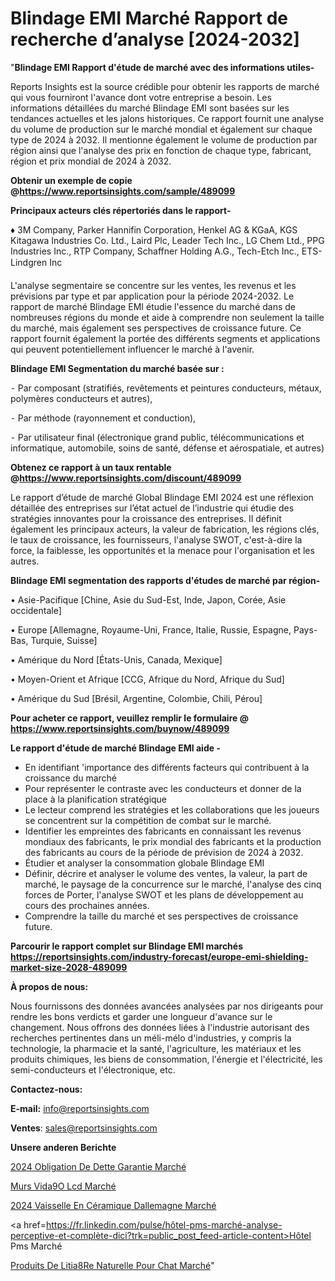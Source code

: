 # Blindage EMI Marché Rapport de recherche d’analyse [2024-2032]

"<strong>Blindage EMI Rapport d'étude de marché avec des informations utiles-</strong>

Reports Insights est la source crédible pour obtenir les rapports de marché qui vous fourniront l'avance dont votre entreprise a besoin. Les informations détaillées du marché Blindage EMI sont basées sur les tendances actuelles et les jalons historiques. Ce rapport fournit une analyse du volume de production sur le marché mondial et également sur chaque type de 2024 à 2032. Il mentionne également le volume de production par région ainsi que l'analyse des prix en fonction de chaque type, fabricant, région et prix mondial de 2024 à 2032.

<strong><b>Obtenir un exemple de copie @</b></strong><a href=https://www.reportsinsights.com/sample/489099><strong><b>https://www.reportsinsights.com/sample/489099</b></strong></a>

<b>Principaux acteurs clés répertoriés dans le rapport-</b>

<b> </b>♦ 3M Company, Parker Hannifin Corporation, Henkel AG & KGaA, KGS Kitagawa Industries Co. Ltd., Laird Plc, Leader Tech Inc., LG Chem Ltd., PPG Industries Inc., RTP Company, Schaffner Holding A.G., Tech-Etch Inc., ETS-Lindgren Inc

L'analyse segmentaire se concentre sur les ventes, les revenus et les prévisions par type et par application pour la période 2024-2032. Le rapport de marché Blindage EMI étudie l'essence du marché dans de nombreuses régions du monde et aide à comprendre non seulement la taille du marché, mais également ses perspectives de croissance future. Ce rapport fournit également la portée des différents segments et applications qui peuvent potentiellement influencer le marché à l'avenir.

<strong>Blindage EMI Segmentation du marché basée sur :</strong>


⁃ Par composant (stratifiés, revêtements et peintures conducteurs, métaux, polymères conducteurs et autres),


⁃ Par méthode (rayonnement et conduction),


⁃ Par utilisateur final (électronique grand public, télécommunications et informatique, automobile, soins de santé, défense et aérospatiale, et autres)

<strong><b>Obtenez ce rapport à un taux rentable @</b></strong><a href=https://www.reportsinsights.com/discount/489099><strong><b>https://www.reportsinsights.com/discount/489099</b></strong></a>

Le rapport d’étude de marché Global Blindage EMI 2024 est une réflexion détaillée des entreprises sur l’état actuel de l’industrie qui étudie des stratégies innovantes pour la croissance des entreprises. Il définit également les principaux acteurs, la valeur de fabrication, les régions clés, le taux de croissance, les fournisseurs, l'analyse SWOT, c'est-à-dire la force, la faiblesse, les opportunités et la menace pour l'organisation et les autres.

<strong>Blindage EMI segmentation des rapports d'études de marché par région-</strong>

• Asie-Pacifique [Chine, Asie du Sud-Est, Inde, Japon, Corée, Asie occidentale]

• Europe [Allemagne, Royaume-Uni, France, Italie, Russie, Espagne, Pays-Bas, Turquie, Suisse]

• Amérique du Nord [États-Unis, Canada, Mexique]

• Moyen-Orient et Afrique [CCG, Afrique du Nord, Afrique du Sud]

• Amérique du Sud [Brésil, Argentine, Colombie, Chili, Pérou]

<strong>Pour acheter ce rapport, veuillez remplir le formulaire @   <a href=https://www.reportsinsights.com/buynow/489099>https://www.reportsinsights.com/buynow/489099</a></strong>

<strong>Le rapport d'étude de marché Blindage EMI aide -</strong>
<ul>
  <li>En identifiant 'importance des différents facteurs qui contribuent à la croissance du marché</li>
  <li>Pour représenter le contraste avec les conducteurs et donner de la place à la planification stratégique</li>
  <li>Le lecteur comprend les stratégies et les collaborations que les joueurs se concentrent sur la compétition de combat sur le marché.</li>
  <li>Identifier les empreintes des fabricants en connaissant les revenus mondiaux des fabricants, le prix mondial des fabricants et la production des fabricants au cours de la période de prévision de 2024 à 2032.</li>
  <li>Étudier et analyser la consommation globale Blindage EMI</li>
  <li>Définir, décrire et analyser le volume des ventes, la valeur, la part de marché, le paysage de la concurrence sur le marché, l'analyse des cinq forces de Porter, l'analyse SWOT et les plans de développement au cours des prochaines années.</li>
  <li>Comprendre la taille du marché et ses perspectives de croissance future.</li>
</ul>

<strong>Parcourir le rapport complet sur Blindage EMI marchés <a href=https://reportsinsights.com/industry-forecast/europe-emi-shielding-market-size-2028-489099>https://reportsinsights.com/industry-forecast/europe-emi-shielding-market-size-2028-489099</a></strong>

<strong>À propos de nous:</strong>

Nous fournissons des données avancées analysées par nos dirigeants pour rendre les bons verdicts et garder une longueur d'avance sur le changement. Nous offrons des données liées à l'industrie autorisant des recherches pertinentes dans un méli-mélo d'industries, y compris la technologie, la pharmacie et la santé, l'agriculture, les matériaux et les produits chimiques, les biens de consommation, l'énergie et l'électricité, les semi-conducteurs et l'électronique, etc.

<strong>Contactez-nous:</strong>

<strong>E-mail:</strong> <a href=mailto:info@reportsinsights.com>info@reportsinsights.com</a>

<strong>Ventes</strong>: <a href=mailto:sales@reportsinsights.com>sales@reportsinsights.com</a>

<strong>Unsere anderen Berichte</strong>

<a href=https://www.linkedin.com/pulse/2024-obligation-de-dette-garantie-march%C3%A9-paysage-vdbdc/>2024 Obligation De Dette Garantie Marché</a>

<a href=https://www.linkedin.com/pulse/murs-vid%C3%A9o-lcd-march%C3%A9-2024-2032-part-croissance-9y9jc/>Murs Vida9O Lcd Marché</a>

<a href=https://www.linkedin.com/pulse/2024-vaisselle-en-céramique-dallemagne-marché-kat5c/>2024 Vaisselle En Céramique Dallemagne Marché</a>

<a href=https://fr.linkedin.com/pulse/hôtel-pms-marché-analyse-perceptive-et-complète-dici?trk=public_post_feed-article-content>Hôtel Pms Marché</a>

<a href=https://www.linkedin.com/pulse/produits-de-liti%C3%A8re-naturelle-pour-chat-march%C3%A9-mhimf/>Produits De Litia8Re Naturelle Pour Chat Marché</a>"
